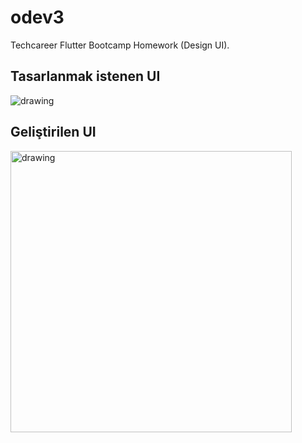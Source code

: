 # odev3

Techcareer Flutter Bootcamp Homework (Design UI).

## Tasarlanmak istenen UI

<img src="https://user-images.githubusercontent.com/9364520/186408980-98485e19-77e4-4760-a5eb-fa7359c4d90e.jpg" alt="drawing" width="%50"/>

## Geliştirilen UI

<img src="https://user-images.githubusercontent.com/9364520/186409121-809d4be9-f950-4d56-8b26-44cfdedb05e0.png" alt="drawing" height="450"/>

